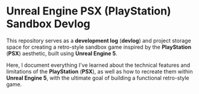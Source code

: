 # Unreal Engine PSX (PlayStation) Sandbox Devlog

This repository serves as a **development log** (**devlog**) and project storage space for creating a retro-style sandbox game inspired by the **PlayStation** (**PSX**) aesthetic, built using **Unreal Engine 5**.

Here, I document everything I've learned about the technical features and limitations of the **PlayStation** (**PSX**), as well as how to recreate them within **Unreal Engine 5**, with the ultimate goal of building a functional retro-style game.
